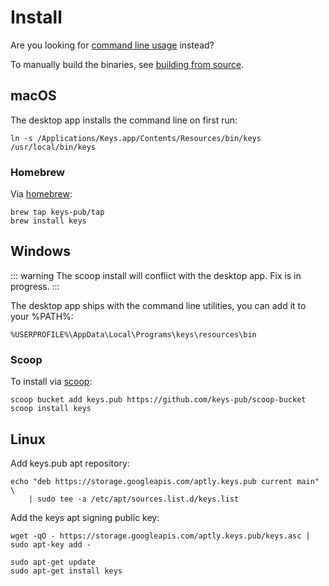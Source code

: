 # Install

Are you looking for [command line usage](/docs/cli-index.md) instead?

To manually build the binaries, see [building from source](building.md).

## macOS

The desktop app installs the command line on first run:

```shell
ln -s /Applications/Keys.app/Contents/Resources/bin/keys /usr/local/bin/keys
```

### Homebrew

Via [homebrew](https://brew.sh/):

```shell
brew tap keys-pub/tap
brew install keys
```

## Windows

::: warning
The scoop install will conflict with the desktop app. Fix is in progress.
:::

The desktop app ships with the command line utilities, you can add it to your %PATH%:

```shell
%USERPROFILE%\AppData\Local\Programs\keys\resources\bin
```

### Scoop

To install via [scoop](https://scoop.sh/):

```shell
scoop bucket add keys.pub https://github.com/keys-pub/scoop-bucket
scoop install keys
```

## Linux

Add keys.pub apt repository:

```shell
echo "deb https://storage.googleapis.com/aptly.keys.pub current main" \
    | sudo tee -a /etc/apt/sources.list.d/keys.list
```

Add the keys apt signing public key:

```shell
wget -qO - https://storage.googleapis.com/aptly.keys.pub/keys.asc | sudo apt-key add -
```

```shell
sudo apt-get update
sudo apt-get install keys
```
